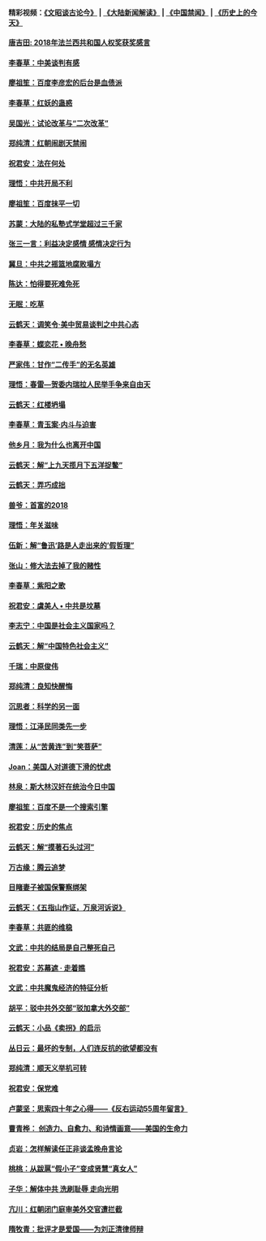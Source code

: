 #### 精彩视频：[《文昭谈古论今》](https://github.com/gfw-breaker/wenzhao) | [《大陆新闻解读》](https://github.com/gfw-breaker/ntdtv-comedy) | [《中国禁闻》](https://github.com/gfw-breaker/ntdtv-news) | [《历史上的今天》](https://github.com/gfw-breaker/today-in-history) 

#### [唐吉田: 2018年法兰西共和国人权奖获奖感言](../pages/nsc993/n11021537.md?t=02030930) 

#### [李春草：中美谈判有感](../pages/nsc993/n11019776.md?t=02030930) 

#### [廖祖笙：百度李彦宏的后台是血债派](../pages/nsc993/n11019767.md?t=02030930) 

#### [李春草：红妖的蛊惑](../pages/nsc993/n11017095.md?t=02030930) 

#### [吴国光：试论改革与“二次改革”](../pages/nsc993/n11017055.md?t=02030930) 

#### [郑纯清：红朝闹剧天禁闹](../pages/nsc993/n11017030.md?t=02030930) 

#### [祝君安：法在何处](../pages/nsc993/n11017021.md?t=02030930) 

#### [理悟：中共开局不利](../pages/nsc993/n11016938.md?t=02030930) 

#### [廖祖笙：百度抹平一切](../pages/nsc993/n11014925.md?t=02030930) 

#### [苏蒙：大陆的私塾式学堂超过三千家](../pages/nsc993/n11014334.md?t=02030930) 

#### [张三一言：利益决定感情 感情决定行为](../pages/nsc993/n11012463.md?t=02030930) 

#### [冀旦：中共之摇篮地腐败塌方](../pages/nsc993/n11009533.md?t=02030930) 

#### [陈达：怕得要死难免死](../pages/nsc993/n11009520.md?t=02030930) 

#### [无眠：吃草](../pages/nsc993/n11007940.md?t=02030930) 

#### [云鹤天：调笑令‧美中贸易谈判之中共心态](../pages/nsc993/n11007670.md?t=02030930) 

#### [李春草：蝶恋花  •  晚舟愁](../pages/nsc993/n11006605.md?t=02030930) 

#### [严家伟：甘作“二传手”的无名英雄](../pages/nsc993/n11005340.md?t=02030930) 

#### [理悟：春雷—贺委内瑞拉人民举手争来自由天](../pages/nsc993/n11005334.md?t=02030930) 

#### [云鹤天：红楼坍塌](../pages/nsc993/n11005318.md?t=02030930) 

#### [李春草：青玉案·内斗与迫害](../pages/nsc993/n11005306.md?t=02030930) 

#### [他乡月：我为什么也离开中国](../pages/nsc993/n11003553.md?t=02030930) 

#### [云鹤天：解“上九天揽月下五洋捉鳖”](../pages/nsc993/n11000750.md?t=02030930) 

#### [云鹤天：弄巧成拙](../pages/nsc993/n11000722.md?t=02030930) 

#### [兽爷：首富的2018](../pages/nsc993/n11000693.md?t=02030930) 

#### [理悟：年关滋味](../pages/nsc993/n10998847.md?t=02030930) 

#### [伍新：解“鲁迅‘路是人走出来的’假哲理”](../pages/nsc993/n10998777.md?t=02030930) 

#### [张山：修大法去掉了我的赌性](../pages/nsc993/n10997702.md?t=02030930) 

#### [李春草：紫阳之歌](../pages/nsc993/n10997679.md?t=02030930) 

#### [祝君安：虞美人 • 中共是坟墓](../pages/nsc993/n10996090.md?t=02030930) 

#### [李志宁：中国是社会主义国家吗？](../pages/nsc993/n10996097.md?t=02030930) 

#### [云鹤天：解“中国特色社会主义”](../pages/nsc993/n10996043.md?t=02030930) 

#### [千瑞：中原俊伟](../pages/nsc993/n10995401.md?t=02030930) 

#### [郑纯清：良知快醒悔](../pages/nsc993/n10995385.md?t=02030930) 

#### [沉思者：科学的另一面](../pages/nsc993/n10996074.md?t=02030930) 

#### [理悟：江泽民同类先一步](../pages/nsc993/n10995378.md?t=02030930) 

#### [清莲：从“苦黄连”到“笑菩萨”](../pages/nsc993/n10995466.md?t=02030930) 

#### [Joan：美国人对道德下滑的忧虑](../pages/nsc993/n10995424.md?t=02030930) 

#### [林泉：斯大林汉奸在统治今日中国](../pages/nsc993/n10995210.md?t=02030930) 

#### [廖祖笙：百度不是一个搜索引擎](../pages/nsc993/n10994961.md?t=02030930) 

#### [祝君安：历史的焦点](../pages/nsc993/n10994925.md?t=02030930) 

#### [云鹤天：解“摸著石头过河”](../pages/nsc993/n10993325.md?t=02030930) 

#### [万古缘：腾云追梦](../pages/nsc993/n10993120.md?t=02030930) 

#### [目睹妻子被国保警察绑架](../pages/nsc993/n10991525.md?t=02030930) 

#### [云鹤天：《五指山作证，万泉河诉说》](../pages/nsc993/n10991603.md?t=02030930) 

#### [李春草：共匪的维稳](../pages/nsc993/n10991348.md?t=02030930) 

#### [文武：中共的结局是自己整死自己](../pages/nsc993/n10989899.md?t=02030930) 

#### [祝君安：苏幕遮 · 走着瞧](../pages/nsc993/n10988901.md?t=02030930) 

#### [文武：中共魔鬼经济的特征分析](../pages/nsc993/n10987387.md?t=02030930) 

#### [胡平：驳中共外交部“驳加拿大外交部”](../pages/nsc993/n10987378.md?t=02030930) 

#### [云鹤天：小品《卖拐》的启示](../pages/nsc993/n10984392.md?t=02030930) 

#### [丛日云：最坏的专制，人们连反抗的欲望都没有](../pages/nsc993/n10984377.md?t=02030930) 

#### [郑纯清：顺天义举机可转](../pages/nsc993/n10984369.md?t=02030930) 

#### [祝君安：保党难](../pages/nsc993/n10984362.md?t=02030930) 

#### [卢蒙坚：思索四十年之心得——《反右运动55周年留言》](../pages/nsc993/n10984355.md?t=02030930) 

#### [曹青桦： 创造力、自愈力、和诗情画意——美国的生命力](../pages/nsc993/n10984216.md?t=02030930) 

#### [贞岩：怎样解读任正非谈孟晚舟言论](../pages/nsc993/n10984650.md?t=02030930) 

#### [桃桃：从跋扈“假小子”变成贤慧“真女人”](../pages/nsc993/n10984416.md?t=02030930) 

#### [子华：解体中共 洗刷耻辱 走向光明](../pages/nsc993/n10984019.md?t=02030930) 

#### [亢川：红朝闭门庭审美外交官遭拦截](../pages/nsc993/n10984050.md?t=02030930) 

#### [隋牧青：批评才是爱国——为刘正清律师辩](../pages/nsc993/n10983057.md?t=02030930) 


